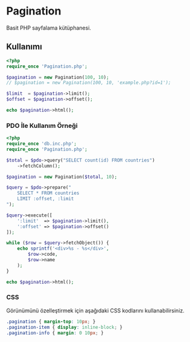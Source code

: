 # Pagination

Basit PHP sayfalama kütüphanesi.

## Kullanımı

```php
<?php
require_once 'Pagination.php';

$pagination = new Pagination(100, 10);
// $pagination = new Pagination(100, 10, 'example.php?id=1');

$limit  = $pagination->limit();
$offset = $pagination->offset();

echo $pagination->html();
```

### PDO İle Kullanım Örneği

```php
<?php
require_once 'db.inc.php';
require_once 'Pagination.php';

$total = $pdo->query("SELECT count(id) FROM countries")
    ->fetchColumn();

$pagination = new Pagination($total, 10);

$query = $pdo->prepare("
    SELECT * FROM countries
    LIMIT :offset, :limit
");

$query->execute([
    ':limit'  => $pagination->limit(),
    ':offset' => $pagination->offset()
]);

while ($row = $query->fetchObject()) {
    echo sprintf('<div>%s - %s</div>',
        $row->code,
        $row->name
    );
}

echo $pagination->html();
```

### CSS

Görünümünü özelleştirmek için aşağıdaki CSS kodlarını kullanabilirsiniz.

```css
.pagination { margin-top: 10px; }
.pagination-item { display: inline-block; }
.pagination-info { margin: 0 10px; }
```